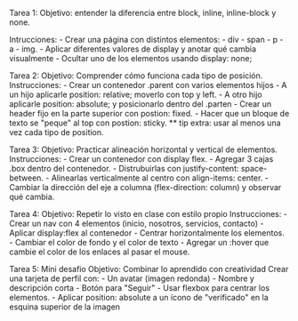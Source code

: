 Tarea 1:
    Objetivo: entender la diferencia entre block, inline, inline-block y none.

Intrucciones:
    - Crear una página con distintos elementos:
            - div
            - span
            - p
            - a
            - img.
    - Aplicar diferentes valores de display y anotar qué cambia visualmente
    - Ocultar uno de los elementos usando display: none;

Tarea 2:
    Objetivo: Comprender cómo funciona cada tipo de posición.
    Instrucciones:
        - Crear un contenedor .parent con varios elementos hijos
        - A un hijo aplicarle position: relative; moverlo con top y left.
        - A otro hijo aplicarle position: absolute; y posicionarlo dentro del .parten
        - Crear un header fijo en la parte superior con postion: fixed.
        - Hacer que un bloque de texto se "peque" al top con postion: sticky.
        ** tip extra: usar al menos una vez cada tipo de position.

Tarea 3:
    Objetivo: Practicar alineación horizontal y vertical de elementos.
    Instrucciones:
        - Crear un contenedor con display flex.
        - Agregar 3 cajas .box dentro del contenedor.
        - Distrubuirlas con justify-content: space-between.
        - Alinearlas verticalmente al centro con align-items: center.
        - Cambiar la dirección del eje a columna (flex-direction: column) y observar qué cambia.

Tarea 4:
    Objetivo: Repetir lo visto en clase con estilo propio
    Instrucciones:
        - Crear un nav con 4 elementos (inicio, nosotros, servicios, contacto)
        - Aplicar display:flex al contenedor
        - Centrar horizontalmente los elementos.
        - Cambiar el color de fondo y el color de texto
        - Agregar un :hover que cambie el color de los enlaces al pasar el mouse.

Tarea 5: Mini desafio
    Objetivo: Combinar lo aprendido con creatividad
    Crear una tarjeta de perfil con:
        - Un avatar (imagen redonda)
        - Nombre y descripción corta
        - Botón para "Seguir"
        - Usar flexbox para centrar los elementos.
        - Aplicar position: absolute a un ícono de "verificado" en la esquina superior de la imagen